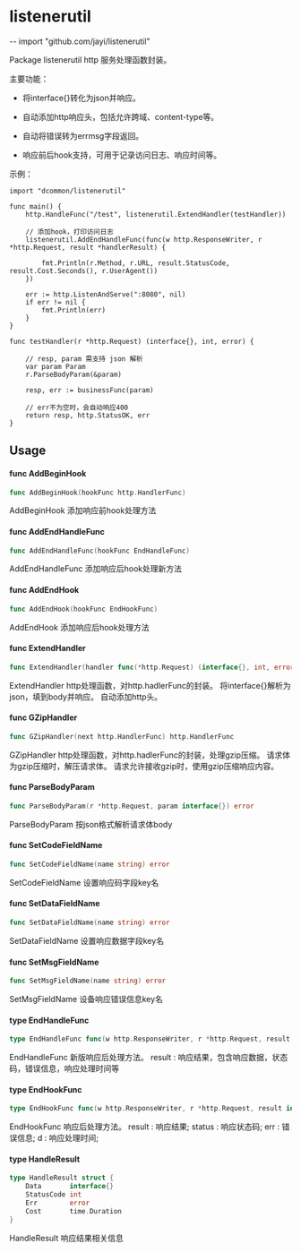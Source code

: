# listenerutil
--
    import "github.com/jayi/listenerutil"

Package listenerutil http 服务处理函数封装。

主要功能：

* 将interface{}转化为json并响应。

* 自动添加http响应头，包括允许跨域、content-type等。

* 自动将错误转为errmsg字段返回。

* 响应前后hook支持，可用于记录访问日志、响应时间等。

示例：

    import "dcommon/listenerutil"

    func main() {
    	http.HandleFunc("/test", listenerutil.ExtendHandler(testHandler))

    	// 添加hook，打印访问日志
    	listenerutil.AddEndHandleFunc(func(w http.ResponseWriter, r *http.Request, result *handlerResult) {

    		fmt.Println(r.Method, r.URL, result.StatusCode, result.Cost.Seconds(), r.UserAgent())
    	})

    	err := http.ListenAndServe(":8080", nil)
    	if err != nil {
    		fmt.Println(err)
    	}
    }

    func testHandler(r *http.Request) (interface{}, int, error) {

    	// resp, param 需支持 json 解析
    	var param Param
    	r.ParseBodyParam(&param)

    	resp, err := businessFunc(param)

    	// err不为空时，会自动响应400
    	return resp, http.StatusOK, err
    }

## Usage

#### func  AddBeginHook

```go
func AddBeginHook(hookFunc http.HandlerFunc)
```
AddBeginHook 添加响应前hook处理方法

#### func  AddEndHandleFunc

```go
func AddEndHandleFunc(hookFunc EndHandleFunc)
```
AddEndHandleFunc 添加响应后hook处理新方法

#### func  AddEndHook

```go
func AddEndHook(hookFunc EndHookFunc)
```
AddEndHook 添加响应后hook处理方法

#### func  ExtendHandler

```go
func ExtendHandler(handler func(*http.Request) (interface{}, int, error)) http.HandlerFunc
```
ExtendHandler http处理函数，对http.hadlerFunc的封装。 将interface{}解析为json，填到body并响应。
自动添加http头。

#### func  GZipHandler

```go
func GZipHandler(next http.HandlerFunc) http.HandlerFunc
```
GZipHandler http处理函数，对http.hadlerFunc的封装，处理gzip压缩。 请求体为gzip压缩时，解压请求体。
请求允许接收gzip时，使用gzip压缩响应内容。

#### func  ParseBodyParam

```go
func ParseBodyParam(r *http.Request, param interface{}) error
```
ParseBodyParam 按json格式解析请求体body

#### func  SetCodeFieldName

```go
func SetCodeFieldName(name string) error
```
SetCodeFieldName 设置响应码字段key名

#### func  SetDataFieldName

```go
func SetDataFieldName(name string) error
```
SetDataFieldName 设置响应数据字段key名

#### func  SetMsgFieldName

```go
func SetMsgFieldName(name string) error
```
SetMsgFieldName 设备响应错误信息key名

#### type EndHandleFunc

```go
type EndHandleFunc func(w http.ResponseWriter, r *http.Request, result *HandleResult)
```

EndHandleFunc 新版响应后处理方法。 result : 响应结果，包含响应数据，状态码，错误信息，响应处理时间等

#### type EndHookFunc

```go
type EndHookFunc func(w http.ResponseWriter, r *http.Request, result interface{}, status int, err error, d time.Duration)
```

EndHookFunc 响应后处理方法。 result : 响应结果; status : 响应状态码; err : 错误信息; d : 响应处理时间;

#### type HandleResult

```go
type HandleResult struct {
	Data       interface{}
	StatusCode int
	Err        error
	Cost       time.Duration
}
```

HandleResult 响应结果相关信息
